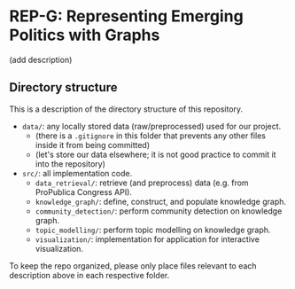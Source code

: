 # REP-G: Representing Emerging Politics with Graphs

(add description)

## Directory structure

This is a description of the directory structure of this repository.

- `data/`: any locally stored data (raw/preprocessed) used for our project.
    - (there is a `.gitignore` in this folder that prevents any other files inside it from being committed)
    - (let's store our data elsewhere; it is not good practice to commit it into the repository)
- `src/`: all implementation code.
    - `data_retrieval/`: retrieve (and preprocess) data  (e.g. from ProPublica Congress API).
    - `knowledge_graph/`: define, construct, and populate knowledge graph.
    - `community_detection/`: perform community detection on knowledge graph.
    - `topic_modelling/`: perform topic modelling on knowledge graph.
    - `visualization/`: implementation for application for interactive visualization.

To keep the repo organized, please only place files relevant to each description above in each respective folder.